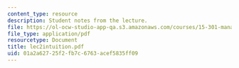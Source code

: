 ```yaml
---
content_type: resource
description: Student notes from the lecture.
file: https://ol-ocw-studio-app-qa.s3.amazonaws.com/courses/15-301-managerial-psychology-laboratory-fall-2004/01a2a62725f2fb7c6763acef5835ff09_lec2intuition.pdf
file_type: application/pdf
resourcetype: Document
title: lec2intuition.pdf
uid: 01a2a627-25f2-fb7c-6763-acef5835ff09
---
```

